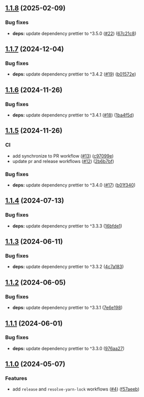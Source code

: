## [1.1.8](https://github.com/technology-studio/prettier-config/compare/v1.1.7...v1.1.8) (2025-02-09)


### Bug fixes

* **deps:** update dependency prettier to ^3.5.0 ([#22](https://github.com/technology-studio/prettier-config/issues/22)) ([67c21c8](https://github.com/technology-studio/prettier-config/commit/67c21c8af09e3878ed53c9f9137de9aae41f49bf))

## [1.1.7](https://github.com/technology-studio/prettier-config/compare/v1.1.6...v1.1.7) (2024-12-04)


### Bug fixes

* **deps:** update dependency prettier to ^3.4.2 ([#19](https://github.com/technology-studio/prettier-config/issues/19)) ([b01572e](https://github.com/technology-studio/prettier-config/commit/b01572ee17686aaf3339c6a95f0fb4194169ecac))

## [1.1.6](https://github.com/technology-studio/prettier-config/compare/v1.1.5...v1.1.6) (2024-11-26)


### Bug fixes

* **deps:** update dependency prettier to ^3.4.1 ([#18](https://github.com/technology-studio/prettier-config/issues/18)) ([1ba4f5d](https://github.com/technology-studio/prettier-config/commit/1ba4f5d9f70a1fcc8c655893b68454068ae1e83f))

## [1.1.5](https://github.com/technology-studio/prettier-config/compare/v1.1.4...v1.1.5) (2024-11-26)


### CI

* add synchronize to PR workflow ([#13](https://github.com/technology-studio/prettier-config/issues/13)) ([c97099e](https://github.com/technology-studio/prettier-config/commit/c97099ed16e2ddac9e4de1f84b49905e379215e5))
* update pr and release workflows ([#12](https://github.com/technology-studio/prettier-config/issues/12)) ([2b6b7bf](https://github.com/technology-studio/prettier-config/commit/2b6b7bf2c66f8f3e7c00bb8d5d7eaa5c87964db9))


### Bug fixes

* **deps:** update dependency prettier to ^3.4.0 ([#17](https://github.com/technology-studio/prettier-config/issues/17)) ([b01f340](https://github.com/technology-studio/prettier-config/commit/b01f3406509b0453beab480d19c436121fbaa3c2))

## [1.1.4](https://github.com/technology-studio/prettier-config/compare/v1.1.3...v1.1.4) (2024-07-13)


### Bug fixes

* **deps:** update dependency prettier to ^3.3.3 ([16bfde1](https://github.com/technology-studio/prettier-config/commit/16bfde1564ce4f4ff52a405a162582e2925aadd8))

## [1.1.3](https://github.com/technology-studio/prettier-config/compare/v1.1.2...v1.1.3) (2024-06-11)


### Bug fixes

* **deps:** update dependency prettier to ^3.3.2 ([4c7a183](https://github.com/technology-studio/prettier-config/commit/4c7a1839b6b49595fd13971468a1964488831e53))

## [1.1.2](https://github.com/technology-studio/prettier-config/compare/v1.1.1...v1.1.2) (2024-06-05)


### Bug fixes

* **deps:** update dependency prettier to ^3.3.1 ([7e6e198](https://github.com/technology-studio/prettier-config/commit/7e6e1980babf49c75bcfdabc2d83ab5c09a879d9))

## [1.1.1](https://github.com/technology-studio/prettier-config/compare/v1.1.0...v1.1.1) (2024-06-01)


### Bug fixes

* **deps:** update dependency prettier to ^3.3.0 ([976aa27](https://github.com/technology-studio/prettier-config/commit/976aa27912894ebdd26abd3bc33306488f2fc323))

## [1.1.0](https://github.com/technology-studio/prettier-config/compare/v1.0.0...v1.1.0) (2024-05-07)


### Features

* add `release` and `resolve-yarn-lock` workflows ([#4](https://github.com/technology-studio/prettier-config/issues/4)) ([f57aeeb](https://github.com/technology-studio/prettier-config/commit/f57aeebbf663d841b00c88e636f2c34f78f38cd0))
